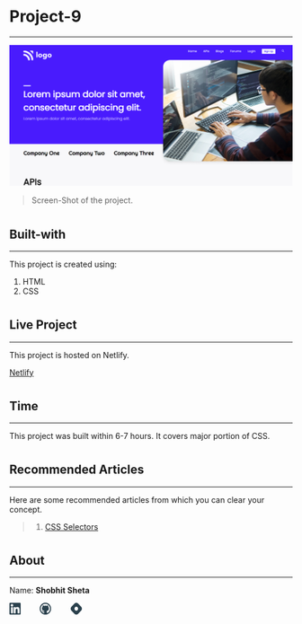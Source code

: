 # Project-9
---


![image](./screen-shot.png)


> Screen-Shot of the project.

#

## Built-with
---

This project is created using:

 1. HTML
 2. CSS

#

## Live Project
---

This project is hosted on Netlify.

[Netlify](https://shobhits-live-project-09.netlify.app/)

#

## Time
---

This project was built within 6-7 hours. It covers major portion of CSS.

#

## Recommended Articles
---

Here are some recommended articles from which you can clear your concept.

> 1. [CSS Selectors](https://shobhitsheta.hashnode.dev/css-selector)

#

## About
---

Name: **Shobhit Sheta**

<a href="https://www.linkedin.com/in/shobhit-sheta-572b16209/" rel="some text"><img src="./readme/linkedin-svgrepo-com.svg" alt="" style="width: 4%;margin-right: 6%"></a> <a href="https://github.com/shobhit-sheta/live-project-09" rel="some text"><img src="./readme/github-svgrepo-com.svg" alt="" style="width: 4%;margin-right: 6%"></a> <a href="#" rel="some text"><img src="./readme/hashnode-icon-svgrepo-com.svg" alt="" style="width: 4%"></a>
